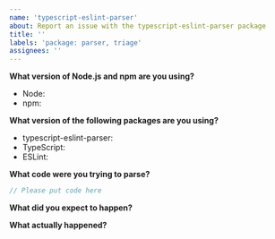 ```yaml
---
name: 'typescript-eslint-parser'
about: Report an issue with the typescript-eslint-parser package
title: ''
labels: 'package: parser, triage'
assignees: ''
---
```


**What version of Node.js and npm are you using?**

- Node: <!-- Please fill in -->
- npm: <!-- Please fill in -->

**What version of the following packages are you using?**

- typescript-eslint-parser: <!-- Please fill in -->
- TypeScript: <!-- Please fill in -->
- ESLint: <!-- Please fill in -->

**What code were you trying to parse?**

```ts
// Please put code here
```

**What did you expect to happen?**

**What actually happened?**
